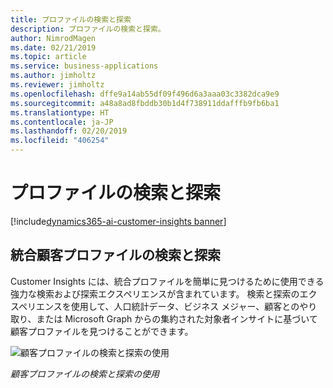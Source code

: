 ```yaml
---
title: プロファイルの検索と探索
description: プロファイルの検索と探索。
author: NimrodMagen
ms.date: 02/21/2019
ms.topic: article
ms.service: business-applications
ms.author: jimholtz
ms.reviewer: jimholtz
ms.openlocfilehash: dffe9a14ab55df09f496d6a3aaa03c3382dca9e9
ms.sourcegitcommit: a48a8ad8fbddb30b1d4f738911ddafffb9fb6ba1
ms.translationtype: HT
ms.contentlocale: ja-JP
ms.lasthandoff: 02/20/2019
ms.locfileid: "406254"
---
```

# <a name="profile-search-and-discovery"></a>プロファイルの検索と探索
[!include[dynamics365-ai-customer-insights banner](../../includes/dynamics365-ai-customer-insights.md)]


## <a name="unified-customer-profile-search-and-discovery"></a>統合顧客プロファイルの検索と探索 

Customer Insights には、統合プロファイルを簡単に見つけるために使用できる強力な検索および探索エクスペリエンスが含まれています。 検索と探索のエクスペリエンスを使用して、人口統計データ、ビジネス メジャー、顧客とのやり取り、または Microsoft Graph からの集約された対象者インサイトに基づいて顧客プロファイルを見つけることができます。  

![顧客プロファイルの検索と探索の使用](media/customer-profile-dashboard.png "顧客プロファイルの検索と探索の使用")

*顧客プロファイルの検索と探索の使用*


